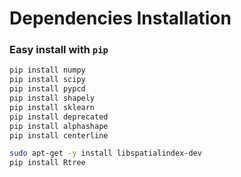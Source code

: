 # Dependencies Installation

### Easy install with `pip`
```bash
pip install numpy
pip install scipy
pip install pypcd
pip install shapely
pip install sklearn
pip install deprecated
pip install alphashape
pip install centerline

sudo apt-get -y install libspatialindex-dev
pip install Rtree
```

